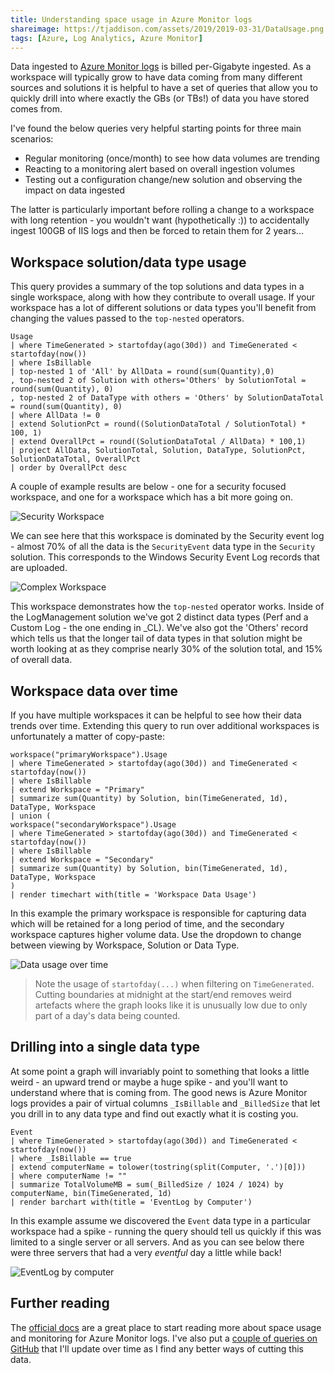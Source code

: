```yaml
---
title: Understanding space usage in Azure Monitor logs
shareimage: https://tjaddison.com/assets/2019/2019-03-31/DataUsage.png
tags: [Azure, Log Analytics, Azure Monitor]
---
```


Data ingested to [Azure Monitor logs] is billed per-Gigabyte ingested. As a workspace will typically grow to have data coming from many different sources and solutions it is helpful to have a set of queries that allow you to quickly drill into where exactly the GBs (or TBs!) of data you have stored comes from.

I've found the below queries very helpful starting points for three main scenarios:

- Regular monitoring (once/month) to see how data volumes are trending
- Reacting to a monitoring alert based on overall ingestion volumes
- Testing out a configuration change/new solution and observing the impact on data ingested

The latter is particularly important before rolling a change to a workspace with long retention - you wouldn't want (hypothetically :)) to accidentally ingest 100GB of IIS logs and then be forced to retain them for 2 years...

<!--more-->

## Workspace solution/data type usage

This query provides a summary of the top solutions and data types in a single workspace, along with how they contribute to overall usage. If your workspace has a lot of different solutions or data types you'll benefit from changing the values passed to the `top-nested` operators.

```kql
Usage
| where TimeGenerated > startofday(ago(30d)) and TimeGenerated < startofday(now())
| where IsBillable
| top-nested 1 of 'All' by AllData = round(sum(Quantity),0)
, top-nested 2 of Solution with others='Others' by SolutionTotal = round(sum(Quantity), 0)
, top-nested 2 of DataType with others = 'Others' by SolutionDataTotal = round(sum(Quantity), 0)
| where AllData != 0
| extend SolutionPct = round((SolutionDataTotal / SolutionTotal) * 100, 1)
| extend OverallPct = round((SolutionDataTotal / AllData) * 100,1)
| project AllData, SolutionTotal, Solution, DataType, SolutionPct, SolutionDataTotal, OverallPct
| order by OverallPct desc
```

A couple of example results are below - one for a security focused workspace, and one for a workspace which has a bit more going on.

![Security Workspace](/assets/2019/2019-03-31/SimpleWorkspace.png)

We can see here that this workspace is dominated by the Security event log - almost 70% of all the data is the `SecurityEvent` data type in the `Security` solution. This corresponds to the Windows Security Event Log records that are uploaded.

![Complex Workspace](/assets/2019/2019-03-31/ComplexWorkspace.png)

This workspace demonstrates how the `top-nested` operator works. Inside of the LogManagement solution we've got 2 distinct data types (Perf and a Custom Log - the one ending in \_CL). We've also got the 'Others' record which tells us that the longer tail of data types in that solution might be worth looking at as they comprise nearly 30% of the solution total, and 15% of overall data.

## Workspace data over time

If you have multiple workspaces it can be helpful to see how their data trends over time. Extending this query to run over additional workspaces is unfortunately a matter of copy-paste:

```kql
workspace("primaryWorkspace").Usage
| where TimeGenerated > startofday(ago(30d)) and TimeGenerated < startofday(now())
| where IsBillable
| extend Workspace = "Primary"
| summarize sum(Quantity) by Solution, bin(TimeGenerated, 1d), DataType, Workspace
| union (
workspace("secondaryWorkspace").Usage
| where TimeGenerated > startofday(ago(30d)) and TimeGenerated < startofday(now())
| where IsBillable
| extend Workspace = "Secondary"
| summarize sum(Quantity) by Solution, bin(TimeGenerated, 1d), DataType, Workspace
)
| render timechart with(title = 'Workspace Data Usage')
```

In this example the primary workspace is responsible for capturing data which will be retained for a long period of time, and the secondary workspace captures higher volume data. Use the dropdown to change between viewing by Workspace, Solution or Data Type.

![Data usage over time](/assets/2019/2019-03-31/DataUsage.png)

> Note the usage of `startofday(...)` when filtering on `TimeGenerated`. Cutting boundaries at midnight at the start/end removes weird artefacts where the graph looks like it is unusually low due to only part of a day's data being counted.

## Drilling into a single data type

At some point a graph will invariably point to something that looks a little weird - an upward trend or maybe a huge spike - and you'll want to understand where that is coming from. The good news is Azure Monitor logs provides a pair of virtual columns `_IsBillable` and `_BilledSize` that let you drill in to any data type and find out exactly what it is costing you.

```kql
Event
| where TimeGenerated > startofday(ago(30d)) and TimeGenerated < startofday(now())
| where _IsBillable == true
| extend computerName = tolower(tostring(split(Computer, '.')[0]))
| where computerName != ""
| summarize TotalVolumeMB = sum(_BilledSize / 1024 / 1024) by computerName, bin(TimeGenerated, 1d)
| render barchart with(title = 'EventLog by Computer')
```

In this example assume we discovered the `Event` data type in a particular workspace had a spike - running the query should tell us quickly if this was limited to a single server or all servers. And as you can see below there were three servers that had a very _eventful_ day a little while back!

![EventLog by computer](/assets/2019/2019-03-31/EventLog.png)

## Further reading

The [official docs][1] are a great place to start reading more about space usage and monitoring for Azure Monitor logs. I've also put a [couple of queries on GitHub][2] that I'll update over time as I find any better ways of cutting this data.

[1]: https://docs.microsoft.com/en-us/azure/azure-monitor/platform/manage-cost-storage
[2]: https://github.com/taddison/kql-queries/blob/master/log-analytics-usage.md
[wire data solution]: https://docs.microsoft.com/en-us/azure/azure-monitor/insights/wire-data
[azure monitor logs]: https://docs.microsoft.com/en-us/azure/azure-monitor/platform/data-platform-logs
